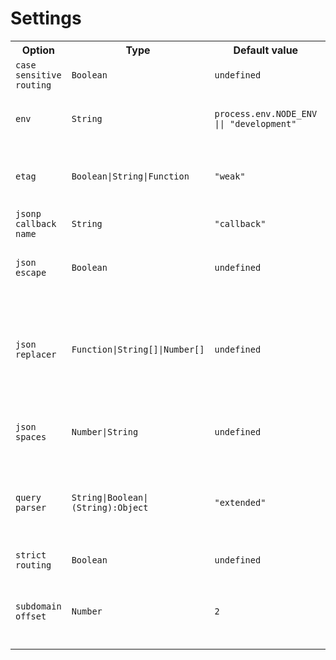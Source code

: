 # Settings

<table>
	<tr>
		<th>Option</th>
		<th>Type</th>
		<th>Default value</th>
		<th>Purpose</th>
	</tr>
	<tr>
		<td><code>case sensitive routing</code></td>
		<td><code>Boolean</code></td>
		<td><code>undefined</code></td>
		<td>When enabled, <code>/Users</code> and <code>/users</code> are different routes.</td>
	</tr>
	<tr>
		<td><code>env</code></td>
		<td><code>String</code></td>
		<td><code>process.env.NODE_ENV || "development"</code></td>
		<td>
			Environment mode (like <i>test</i>, <i>qa</i>, <i>stage</i>, <i>codeview</i>, <i>production</i>).
<pre>
$ NODE_ENV=production node app
</pre>
		</td>
	</tr>
	<tr>
		<td><code>etag</code></td>
		<td><code>Boolean|String|Function</code></td>
		<td><code>"weak"</code></td>
		<td>
			The <i>ETag</i> response header.
<pre>
app.set('etag', (body, encoding) => {
    return generateHash(body, encoding);
});
</pre>
		</td>
	</tr>
	<tr>
		<td><code>jsonp callback name</code></td>
		<td><code>String</code></td>
		<td><code>"callback"</code></td>
		<td>The default JSONP callback name.</td>
	</tr>
	<tr>
		<td><code>json escape</code></td>
		<td><code>Boolean</code></td>
		<td><code>undefined</code></td>
		<td>Enable escaping the characters <code>&lt;</code>, <code>&gt;</code>, and <code>&</code> as Unicode escape sequences in JSON from a response of <code>res.json()</code>, <code>res.jsonp()</code>, and <code>res.send()</code>.</td>
	</tr>
	<tr>
		<td><code>json replacer</code></td>
		<td><code>Function|String[]|Number[]</code></td>
		<td><code>undefined</code></td>
		<td>
			The <code>replacer</code> argument used by <code>JSON.stringify()</code>.
<pre>
app.set('json replacer', (key, value) => {
    if (key == 'discount') {
        return undefined; // omit value
    } else {
        return value;
    }
});
</pre>
		</td>
	</tr>
	<tr>
		<td><code>json spaces</code></td>
		<td><code>Number|String</code></td>
		<td><code>undefined</code></td>
		<td>
			The <code>space</code> argument used by <code>JSON.stringify()</code>.
<pre>
app.set('json spaces', 4);
</pre>
		</td>
	</tr>
	<tr>
		<td><code>query parser</code></td>
		<td><code>String|Boolean|(String):Object</code></td>
		<td><code>"extended"</code></td>
		<td>
			Query parsing (<i>?name=value&name2=value2</i>):
			<ul>
				<li><code>false</code> - disabled</li>
				<li><code>"simple"</code> - Node's <i>querystring</i></li>
				<li><code>"extended"</code> - <i>qs</i> module (|| <code>true</code>)</li>
			</ul>
		</td>
	</tr>
	<tr>
		<td><code>strict routing</code></td>
		<td><code>Boolean</code></td>
		<td><code>undefined</code></td>
		<td>When enabled, <code>/foo</code> and <code>/foo/</code> are different routes.</td>
	</tr>
	<tr>
		<td><code>subdomain offset</code></td>
		<td><code>Number</code></td>
		<td><code>2</code></td>
		<td>
			The number of dot-separated parts of the host to remove to access subdomain.
			<ul>
				<li><code>2</code>: <i>ncbi.nlm.<u>nih.gov</u></i> &rarr; <code>['nlm', 'ncbi']</code></li>
				<li><code>3</code>: <i>ncbi.<u>nlm.nih.gov</u></i> &rarr; <code>['ncbi']</code></li>
			</ul>
		</td>
	</tr>
</table>
